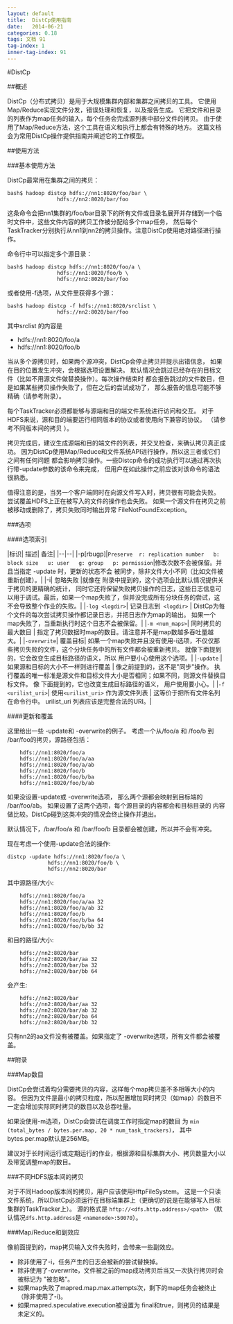 ```yaml
---
layout: default
title:  DistCp使用指南
date:   2014-06-21
categories: 0.18
tags: 文档 91
tag-index: 1
inner-tag-index: 91
---
```


#DistCp

##概述

DistCp（分布式拷贝）是用于大规模集群内部和集群之间拷贝的工具。 它使用Map/Reduce实现文件分发，错误处理和恢复，以及报告生成。 它把文件和目录的列表作为map任务的输入，每个任务会完成源列表中部分文件的拷贝。 由于使用了Map/Reduce方法，这个工具在语义和执行上都会有特殊的地方。 这篇文档会为常用DistCp操作提供指南并阐述它的工作模型。

##使用方法

###基本使用方法

DistCp最常用在集群之间的拷贝：

	bash$ hadoop distcp hdfs://nn1:8020/foo/bar \
				    hdfs://nn2:8020/bar/foo

这条命令会把nn1集群的/foo/bar目录下的所有文件或目录名展开并存储到一个临时文件中，这些文件内容的拷贝工作被分配给多个map任务， 然后每个TaskTracker分别执行从nn1到nn2的拷贝操作。注意DistCp使用绝对路径进行操作。

命令行中可以指定多个源目录：

	bash$ hadoop distcp hdfs://nn1:8020/foo/a \ 
				    hdfs://nn1:8020/foo/b \ 
				    hdfs://nn2:8020/bar/foo

或者使用-f选项，从文件里获得多个源：

	bash$ hadoop distcp -f hdfs://nn1:8020/srclist \ 
					hdfs://nn2:8020/bar/foo 

其中srclist 的内容是

*    hdfs://nn1:8020/foo/a 
*    hdfs://nn1:8020/foo/b

当从多个源拷贝时，如果两个源冲突，DistCp会停止拷贝并提示出错信息， 如果在目的位置发生冲突，会根据选项设置解决。 默认情况会跳过已经存在的目标文件（比如不用源文件做替换操作）。每次操作结束时 都会报告跳过的文件数目，但是如果某些拷贝操作失败了，但在之后的尝试成功了， 那么报告的信息可能不够精确（请参考附录）。

每个TaskTracker必须都能够与源端和目的端文件系统进行访问和交互。 对于HDFS来说，源和目的端要运行相同版本的协议或者使用向下兼容的协议。 （请参考不同版本间的拷贝 ）。

拷贝完成后，建议生成源端和目的端文件的列表，并交叉检查，来确认拷贝真正成功。 因为DistCp使用Map/Reduce和文件系统API进行操作，所以这三者或它们之间有任何问题 都会影响拷贝操作。一些Distcp命令的成功执行可以通过再次执行带-update参数的该命令来完成， 但用户在如此操作之前应该对该命令的语法很熟悉。

值得注意的是，当另一个客户端同时在向源文件写入时，拷贝很有可能会失败。 尝试覆盖HDFS上正在被写入的文件的操作也会失败。 如果一个源文件在拷贝之前被移动或删除了，拷贝失败同时输出异常 FileNotFoundException。

###选项

####选项索引

|标识|	 描述|	 备注|
|--|--|
|-p[rbugp]|`Preserve  r: replication number   b: block size   u: user   g: group   p: permission`|修改次数不会被保留。并且当指定 -update 时，更新的状态不会 被同步，除非文件大小不同（比如文件被重新创建）。|
|-i|	忽略失败	|就像在 附录中提到的，这个选项会比默认情况提供关于拷贝的更精确的统计， 同时它还将保留失败拷贝操作的日志，这些日志信息可以用于调试。最后，如果一个map失败了，但并没完成所有分块任务的尝试，这不会导致整个作业的失败。|
|`-log <logdir>`|	记录日志到` <logdir>`	| DistCp为每个文件的每次尝试拷贝操作都记录日志，并把日志作为map的输出。 如果一个map失败了，当重新执行时这个日志不会被保留。|
|`-m <num_maps>`|	同时拷贝的最大数目	 | 指定了拷贝数据时map的数目。请注意并不是map数越多吞吐量越大。|
|`-overwrite`|	覆盖目标| 	如果一个map失败并且没有使用-i选项，不仅仅那些拷贝失败的文件，这个分块任务中的所有文件都会被重新拷贝。 就像下面提到的，它会改变生成目标路径的语义，所以 用户要小心使用这个选项。|
|`-update`	|如果源和目标的大小不一样则进行覆盖	| 像之前提到的，这不是"同步"操作。 执行覆盖的唯一标准是源文件和目标文件大小是否相同；如果不同，则源文件替换目标文件。 像 下面提到的，它也改变生成目标路径的语义， 用户使用要小心。|
|`-f <urilist_uri>`|	使用`<urilist_uri>` 作为源文件列表 |	这等价于把所有文件名列在命令行中。 urilist_uri 列表应该是完整合法的URI。|


####更新和覆盖

这里给出一些 -update和 -overwrite的例子。 考虑一个从/foo/a 和 /foo/b 到 /bar/foo的拷贝，源路径包括：

		hdfs://nn1:8020/foo/a 
		hdfs://nn1:8020/foo/a/aa 
		hdfs://nn1:8020/foo/a/ab 
		hdfs://nn1:8020/foo/b 
		hdfs://nn1:8020/foo/b/ba 
		hdfs://nn1:8020/foo/b/ab

如果没设置-update或 -overwrite选项， 那么两个源都会映射到目标端的 /bar/foo/ab。 如果设置了这两个选项，每个源目录的内容都会和目标目录的 内容 做比较。DistCp碰到这类冲突的情况会终止操作并退出。

默认情况下，/bar/foo/a 和 /bar/foo/b 目录都会被创建，所以并不会有冲突。

现在考虑一个使用-update合法的操作:

	distcp -update hdfs://nn1:8020/foo/a \ 
			     hdfs://nn1:8020/foo/b \ 
			     hdfs://nn2:8020/bar

其中源路径/大小:

		hdfs://nn1:8020/foo/a 
		hdfs://nn1:8020/foo/a/aa 32 
		hdfs://nn1:8020/foo/a/ab 32 
		hdfs://nn1:8020/foo/b 
		hdfs://nn1:8020/foo/b/ba 64 
		hdfs://nn1:8020/foo/b/bb 32

和目的路径/大小:

		hdfs://nn2:8020/bar 
		hdfs://nn2:8020/bar/aa 32 
		hdfs://nn2:8020/bar/ba 32 
		hdfs://nn2:8020/bar/bb 64

会产生:

		hdfs://nn2:8020/bar 
		hdfs://nn2:8020/bar/aa 32 
		hdfs://nn2:8020/bar/ab 32 
		hdfs://nn2:8020/bar/ba 64 
		hdfs://nn2:8020/bar/bb 32

只有nn2的aa文件没有被覆盖。如果指定了 -overwrite选项，所有文件都会被覆盖。

##附录

###Map数目

DistCp会尝试着均分需要拷贝的内容，这样每个map拷贝差不多相等大小的内容。 但因为文件是最小的拷贝粒度，所以配置增加同时拷贝（如map）的数目不一定会增加实际同时拷贝的数目以及总吞吐量。

如果没使用-m选项，DistCp会尝试在调度工作时指定map的数目 为 `min (total_bytes / bytes.per.map, 20 * num_task_trackers)`， 其中bytes.per.map默认是256MB。

建议对于长时间运行或定期运行的作业，根据源和目标集群大小、拷贝数量大小以及带宽调整map的数目。

###不同HDFS版本间的拷贝

对于不同Hadoop版本间的拷贝，用户应该使用HftpFileSystem。 这是一个只读文件系统，所以DistCp必须运行在目标端集群上（更确切的说是在能够写入目标集群的TaskTracker上）。 源的格式是 `hftp://<dfs.http.address>/<path>` （默认情况`dfs.http.address`是 `<namenode>:50070`）。

###Map/Reduce和副效应

像前面提到的，map拷贝输入文件失败时，会带来一些副效应。

* 除非使用了-i，任务产生的日志会被新的尝试替换掉。
* 除非使用了-overwrite，文件被之前的map成功拷贝后当又一次执行拷贝时会被标记为 "被忽略"。
* 如果map失败了mapred.map.max.attempts次，剩下的map任务会被终止（除非使用了-i)。
* 如果mapred.speculative.execution被设置为 final和true，则拷贝的结果是未定义的。











